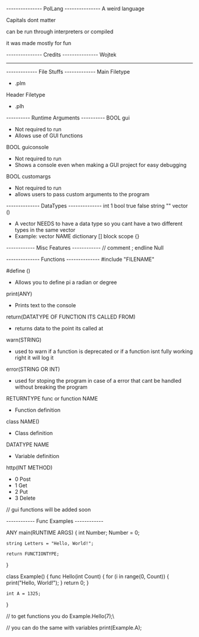 --------------- PolLang ---------------
A weird language

Capitals dont matter

can be run through interpreters or compiled

it was made mostly for fun

--------------- Credits ---------------
Wojtek

---------------------------------------

------------- File Stuffs -------------
Main Filetype
- .plm

Header Filetype
- .plh

---------- Runtime Arguments ----------
BOOL gui
- Not required to run
- Allows use of GUI functions

BOOL guiconsole
- Not required to run
- Shows a console even when making a GUI project for easy debugging

BOOL customargs
- Not required to run
- allows users to pass custom arguments to the program

-------------- DataTypes --------------
int         1
bool        true false
string      ""
vector      ()
- A vector NEEDS to have a data type so you cant have a two different types in the same vector
- Example: vector<DATATYPE> NAME
dictionary  []
block scope {}

------------ Misc Features ------------
//  comment
;   endline
Null

-------------- Functions --------------
#include "FILENAME"

#define ()
- Allows you to define pi a radian or degree

print(ANY)
- Prints text to the console

return(DATATYPE OF FUNCTION ITS CALLED FROM)
- returns data to the point its called at

warn(STRING)
- used to warn if a function is deprecated or if a function isnt fully working right it will log it

error(STRING OR INT)
- used for stoping the program in case of a error that cant be handled without breaking the program

RETURNTYPE func or function NAME
- Function definition

class NAME()
- Class definition

DATATYPE NAME
- Variable definition

http(INT METHOD)
- 0 Post
- 1 Get
- 2 Put
- 3 Delete

// gui functions will be added soon

------------ Func Examples ------------

ANY main(RUNTIME ARGS)
{
    int Number;
    Number = 0;

    string Letters = "Hello, World!";

    return FUNCTIONTYPE;
}

class Example()
{
    func Hello(int Count)
    {
        for (i in range(0, Count))
        {
            print("Hello, World!");
        }
        return 0;
    }

    int A = 1325;
}

// to get functions you do
Example.Hello(7);\

// you can do the same with variables
print(Example.A);
